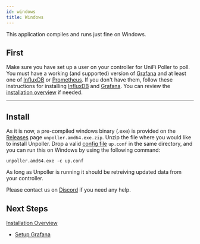 ```yaml
---
id: windows
title: Windows
---
```


This application compiles and runs just fine on Windows.

## First

Make sure you have set up a user on your controller for UniFi Poller to poll. You must have
a working (and supported) version of [Grafana](../dependencies/grafana) and at
least one of [InfluxDB](../dependencies/influxdb) or [Prometheus](../dependencies/prometheus).
If you don't have them, follow these instructions for installing
[InfluxDB](../dependencies/influxdb) and [Grafana](../dependencies/grafana).
You can review the [installation overview](overview.md) if needed.

---

## Install

As it is now, a pre-compiled windows binary (.exe) is provided on the
[Releases](https://github.com/unpoller/unpoller/releases) page `unpoller.amd64.exe.zip`.
Unzip the file where you would like to install Unpoller.
Drop a valid [config file](configuration) `up.conf` in the same directory, and you can run this on Windows by using the following command:

```shell
unpoller.amd64.exe -c up.conf
```

As long as Unpoller is running it should be retreiving updated data from your controller.

Please contact us on [Discord](https://golift.io/discord) if you need any help.

## Next Steps

[Installation Overview](overview)

- [Setup Grafana](grafana)
